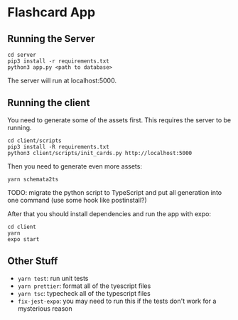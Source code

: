 # Flashcard App

## Running the Server

    cd server
    pip3 install -r requirements.txt
    python3 app.py <path to database>

The server will run at localhost:5000.

## Running the client

You need to generate some of the assets first. This requires the server to be running.

    cd client/scripts
    pip3 install -R requirements.txt
    python3 client/scripts/init_cards.py http://localhost:5000

Then you need to generate even more assets:

    yarn schemata2ts

TODO: migrate the python script to TypeScript and put all generation into one command (use some hook like postinstall?)

After that you should install dependencies and run the app with expo:

    cd client
    yarn
    expo start

## Other Stuff

- `yarn test`: run unit tests
- `yarn prettier`: format all of the tyescript files
- `yarn tsc`: typecheck all of the typescript files
- `fix-jest-expo`: you may need to run this if the tests don't work for a mysterious reason
